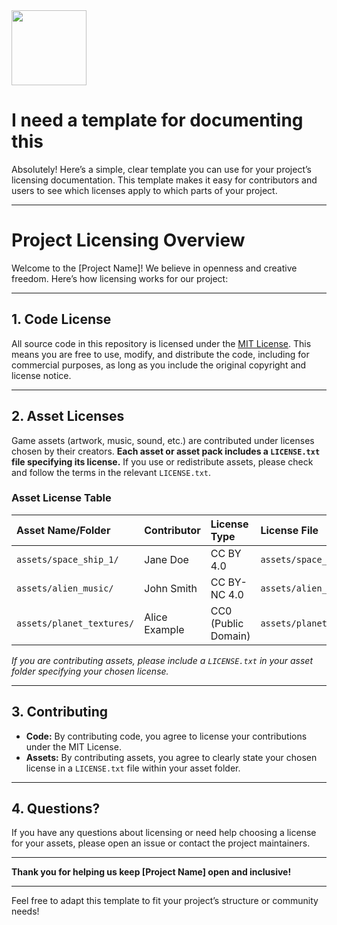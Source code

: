 <img src="https://r2cdn.perplexity.ai/pplx-full-logo-primary-dark%402x.png" class="logo" width="120"/>

# I need a template for documenting this

Absolutely! Here’s a simple, clear template you can use for your project’s licensing documentation. This template makes it easy for contributors and users to see which licenses apply to which parts of your project.

---

# Project Licensing Overview

Welcome to the [Project Name]! We believe in openness and creative freedom. Here’s how licensing works for our project:

---

## 1. Code License

All source code in this repository is licensed under the [MIT License](./LICENSE).
This means you are free to use, modify, and distribute the code, including for commercial purposes, as long as you include the original copyright and license notice.

---

## 2. Asset Licenses

Game assets (artwork, music, sound, etc.) are contributed under licenses chosen by their creators.
**Each asset or asset pack includes a `LICENSE.txt` file specifying its license.**
If you use or redistribute assets, please check and follow the terms in the relevant `LICENSE.txt`.

### Asset License Table

| Asset Name/Folder | Contributor | License Type | License File |
| :-- | :-- | :-- | :-- |
| `assets/space_ship_1/` | Jane Doe | CC BY 4.0 | `assets/space_ship_1/LICENSE.txt` |
| `assets/alien_music/` | John Smith | CC BY-NC 4.0 | `assets/alien_music/LICENSE.txt` |
| `assets/planet_textures/` | Alice Example | CC0 (Public Domain) | `assets/planet_textures/LICENSE.txt` |

*If you are contributing assets, please include a `LICENSE.txt` in your asset folder specifying your chosen license.*

---

## 3. Contributing

- **Code:** By contributing code, you agree to license your contributions under the MIT License.
- **Assets:** By contributing assets, you agree to clearly state your chosen license in a `LICENSE.txt` file within your asset folder.

---

## 4. Questions?

If you have any questions about licensing or need help choosing a license for your assets, please open an issue or contact the project maintainers.

---

**Thank you for helping us keep [Project Name] open and inclusive!**

---

Feel free to adapt this template to fit your project’s structure or community needs!


